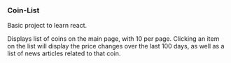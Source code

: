 ### Coin-List

Basic project to learn react.

Displays list of coins on the main page, with 10 per page. Clicking an item on the list will display the price changes over the last 100 days, as well as a list of news articles related to that coin.